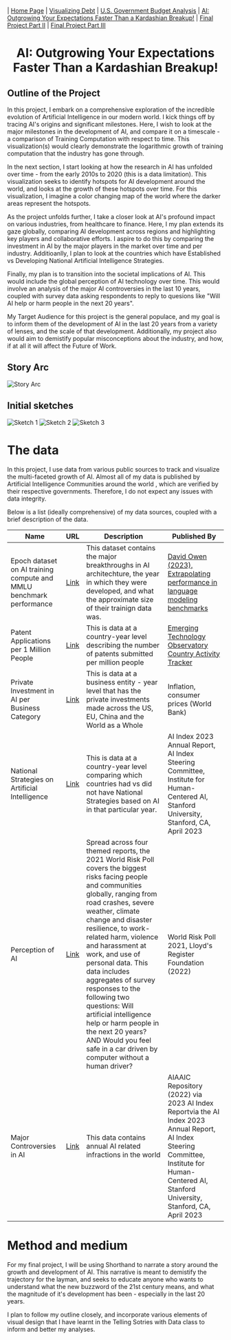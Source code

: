 | [Home Page](https://sajujya.github.io/tswd-portfolio-sajujya/) | [Visualizing Debt](visualizing-government-debt) | [U.S. Government Budget Analysis](critique_by_design) | [AI: Outgrowing Your Expectations Faster Than a Kardashian Breakup!](final-project-part-one) | [Final Project Part II](final-project-part-two) | [Final Project Part III](final-project-part-three)


<h1 align="center">AI: Outgrowing Your Expectations Faster Than a Kardashian Breakup!</h1>

## Outline of the Project

In this project, I embark on a comprehensive exploration of the incredible evolution of Artificial Intelligence in our modern world. I kick things off by tracing AI's origins and significant milestones. Here, I wish to look at the major milestones in the development of AI, and compare it on a timescale - a comparison of Training Computation with respect to time. This visualization(s) would clearly demonstrate the logarithmic growth of training computation that the industry has gone through.

In the next section, I start looking at how the research in AI has unfolded over time - from the early 2010s to 2020 (this is a data limitation). This visualization seeks to identify hotspots for AI development around the world, and looks at the growth of these hotspots over time. For this visualization, I imagine a color changing map of the world where the darker areas represent the hotspots. 

As the project unfolds further, I take a closer look at AI's profound impact on various industries, from healthcare to finance. Here, I my plan extends its gaze globally, comparing AI development across regions and highlighting key players and collaborative efforts. I aspire to do this by comparing the investment in AI by the major players in the market over time and per industry. Additioanlly, I plan to look at the countries which have Established vs Developing National Artificial Intelligence Strategies. 

Finally, my plan is to transition into the societal implications of AI. This would include the global perception of AI technology over time. This would involve an analysis of the major AI controversies in the last 10 years, coupled with survey data asking respondents to reply to quesions like "Will AI help or harm people in the next 20 years". 

My Target Audience for this project is the general populace, and my goal is to inform them of the development of AI in the last 20 years from a variety of lenses, and the scale of that development. Additionally, my project also would aim to demistify popular misconceptions about the industry, and how, if at all it will affect the Future of Work. 

## Story Arc 
![Story Arc](Story_Arc.jpeg)

## Initial sketches

![Sketch 1](S_1.jpeg)
![Sketch 2](S_2.jpeg)
![Sketch 3](S_3.jpeg)

# The data
In this project, I use data from various public sources to track and visualize the multi-faceted growth of AI. Almost all of my data is published by Artificial Intelligence Communities around the world , which are verified by their respective governments. Therefore, I do not expect any issues with data integrity. 

Below is a list (ideally comprehensive) of my data sources, coupled with a brief description of the data.

| Name | URL | Description | Published By |
|------|-----|-------------|--------|
|Epoch dataset on AI training compute and MMLU benchmark performance| [Link](https://docs.google.com/spreadsheets/d/1HSGbUVwGy3XLuChH_H16Keux2jmVfKT9rfDrC3uu-SQ/edit#gid=0) | This dataset contains the major breakthroughs in AI architechture, the year in which they were developed, and what the approximate size of their trainign data was. | [David Owen (2023), Extrapolating performance in language modeling benchmarks](https://epochai.org/blog/extrapolating-performance-in-language-modelling-benchmarks)
| Patent Applications per 1 Million People | [Link](https://drive.google.com/file/d/14h4GNw5Unuc0Bcv1_fYS7uTEfmRVJd-U/view?usp=sharing) | This is data at a country-year level describing the number of patents submitted per million people | [Emerging Technology Observatory Country Activity Tracker](https://cat.eto.tech/?expanded=Summary-metrics%2CChanges-over-time)
| Private Investment in AI per Business Category|[Link](https://drive.google.com/file/d/1fg3v6VgeURXC4Jzsd4PflnAyat6RRK9h/view?usp=sharing) |   This is data at a business entity - year level that has the private investments made across the US, EU, China and the World as a Whole | Inflation, consumer prices (World Bank) 
|National Strategies on Artificial Intelligence|[Link](https://drive.google.com/file/d/1u28YWlbhJDFsztSqPMQaNcgWS6-uoyAN/view?usp=sharing)|This is data at a country-year level comparing which countries had vs did not have National Strategies based on AI in that particular year. |AI Index 2023 Annual Report, AI Index Steering Committee, Institute for Human-Centered AI, Stanford University, Stanford, CA, April 2023
|Perception of AI |[Link](https://drive.google.com/file/d/1aYhJnzGtsZfyYBtTNtRUWgeB2931dF6k/view?usp=sharing)|Spread across four themed reports, the 2021 World Risk Poll covers the biggest risks facing people and communities globally, ranging from road crashes, severe weather, climate change and disaster resilience, to work-related harm, violence and harassment at work, and use of personal data. This data includes aggregates of survey responses to the following two questions: Will artificial intelligence help or harm people in the next 20 years? AND Would you feel safe in a car driven by computer without a human driver? |World Risk Poll 2021, Lloyd's Register Foundation (2022)
|Major Controversies in AI| [Link](https://drive.google.com/file/d/1IpGHqzL47F632Z9Xm_AKYqikLFa0IPnE/view?usp=sharing)|This data contains annual AI related infractions in the world| AIAAIC Repository (2022) via 2023 AI Index Reportvia the AI Index 2023 Annual Report, AI Index Steering Committee, Institute for Human-Centered AI, Stanford University, Stanford, CA, April 2023

# Method and medium

For my final project, I will be using Shorthand to narrate a story around the growth and development of AI. This narrative is meant to demistify the trajectory for the layman, and seeks to educate anyone who wants to understand what the new buzzword of the 21st century means, and what the magnitude of it's development has been - especially in the last 20 years. 

I plan to follow my outline closely, and incorporate various elements of visual design that I have learnt in the Telling Sotries with Data class to inform and better my analyses. 

